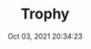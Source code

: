 ---
id: 114
title: Trophy 
file-slug: trophy
date: Oct 03, 2021 20:34:23
feature: false
category: icons
angle: dynamic
clay: https://3dicons.sgp1.cdn.digitaloceanspaces.com/v1/dynamic/clay/trophy-dynamic-clay.png
gradient: https://3dicons.sgp1.cdn.digitaloceanspaces.com/v1/dynamic/gradient/trophy-dynamic-gradient.png
color: https://3dicons.sgp1.cdn.digitaloceanspaces.com/v1/dynamic/color/trophy-dynamic-color.png
premium: https://3dicons.sgp1.cdn.digitaloceanspaces.com/v1/dynamic/premium/trophy-dynamic-premium.png
---